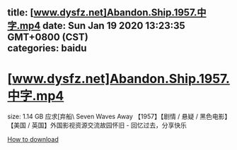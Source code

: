
title: [www.dysfz.net]Abandon.Ship.1957.中字.mp4
date: Sun Jan 19 2020 13:23:35 GMT+0800 (CST)    
categories: baidu
---

# [www.dysfz.net]Abandon.Ship.1957.中字.mp4
size: 1.14 GB
 应求[弃船\ Seven Waves Away 【1957】【剧情 / 悬疑 / 黑色电影】【美国 / 英国】外国影视资源交流故园怀旧 - 回忆过去，分享快乐
 

[How to download](https://bpcam.bemobtrk.com/go/2ceec3aa-1ca2-46d6-b9ff-aaa5c184517c?jno=197)